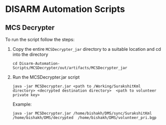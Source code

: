 # DISARM Automation Scripts


MCS Decrypter
--------

To run the script follow the steps:

1. Copy the entire `MCSDecrypter_jar` directory to a suitable location and cd into the directory
    ```
    cd Disarm-Automation-Scripts/MCSDecrypter/out/artifacts/MCSDecrypter_jar
    ```
2. Run the MCSDecrypter.jar script
	```
    java -jar MCSDecrypter.jar <path to /Working/SurakshitKml directory> <decrypted destination directory>  <path to volunteer private key>
    ```
    Example:
    ```
    java -jar MCSDecrypter.jar /home/bishakh/DMS/sync/SurakshitKml /home/bishakh/DMS/decrypted  /home/bishakh/DMS/volunteer_pri.bgp
    ```
